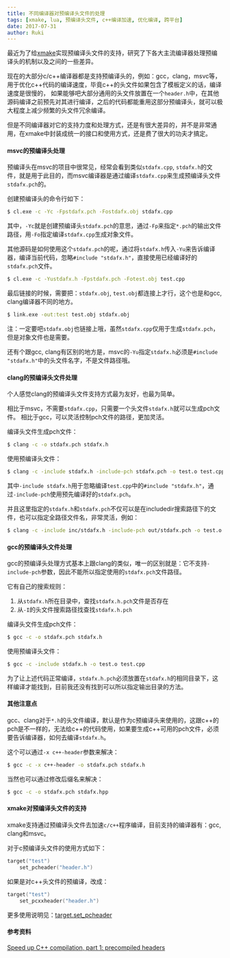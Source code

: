```yaml
---
title: 不同编译器对预编译头文件的处理
tags: [xmake, lua, 预编译头文件, c++编译加速, 优化编译, 跨平台]
date: 2017-07-31
author: Ruki
---
```


最近为了给[xmake](https://xmake.io)实现预编译头文件的支持，研究了下各大主流编译器处理预编译头的机制以及之间的一些差异。

现在的大部分c/c++编译器都是支持预编译头的，例如：gcc，clang，msvc等，用于优化c++代码的编译速度，毕竟c++的头文件如果包含了模板定义的话，编译速度是很慢的，
如果能够吧大部分通用的头文件放置在一个`header.h`中，在其他源码编译之前预先对其进行编译，之后的代码都能重用这部分预编译头，就可以极大程度上减少频繁的头文件冗余编译。

但是不同编译器对它的支持力度和处理方式，还是有很大差异的，并不是非常通用，在xmake中封装成统一的接口和使用方式，还是费了很大的功夫才搞定。

#### msvc的预编译头处理

预编译头在msvc的项目中很常见，经常会看到类似`stdafx.cpp`, `stdafx.h`的文件，就是用于此目的，而msvc编译器是通过编译`stdafx.cpp`来生成预编译头文件`stdafx.pch`的。

创建预编译头的命令行如下：

```bash
$ cl.exe -c -Yc -Fpstdafx.pch -Fostdafx.obj stdafx.cpp
```

其中，`-Yc`就是创建预编译头`stdafx.pch`的意思，通过`-Fp`来指定`*.pch`的输出文件路径，用`-Fo`指定编译`stdafx.cpp`生成对象文件。

其他源码是如何使用这个`stdafx.pch`的呢，通过将`stdafx.h`传入`-Yu`来告诉编译器，编译当前代码，忽略`#include "stdafx.h"`，直接使用已经编译好的`stdafx.pch`文件。

```bash
$ cl.exe -c -Yustdafx.h -Fpstdafx.pch -Fotest.obj test.cpp
```

最后链接的时候，需要把：`stdafx.obj`, `test.obj`都连接上才行，这个也是和gcc, clang编译器不同的地方。

```bash
$ link.exe -out:test test.obj stdafx.obj
```

注：一定要吧`stdafx.obj`也链接上哦，虽然`stdafx.cpp`仅用于生成`stdafx.pch`，但是对象文件也是需要。

还有个跟gcc, clang有区别的地方是，msvc的`-Yu`指定`stdafx.h`必须是`#include "stdafx.h"`中的头文件名字，不是文件路径哦。






#### clang的预编译头文件处理

个人感觉clang的预编译头文件支持方式最为友好，也最为简单。

相比于msvc，不需要`stdafx.cpp`，只需要一个头文件`stdafx.h`就可以生成pch文件。
相比于gcc，可以灵活控制pch文件的路径，更加灵活。

编译头文件生成pch文件：

```bash
$ clang -c -o stdafx.pch stdafx.h
```

使用预编译头文件：

```bash
$ clang -c -include stdafx.h -include-pch stdafx.pch -o test.o test.cpp
```

其中`-include stdafx.h`用于忽略编译`test.cpp`中的`#include "stdafx.h"`，通过`-include-pch`使用预先编译好的`stdafx.pch`。

并且这里指定的`stdafx.h`和`stdafx.pch`不仅可以是在includedir搜索路径下的文件，也可以指定全路径文件名，非常灵活，例如：

```bash
$ clang -c -include inc/stdafx.h -include-pch out/stdafx.pch -o test.o test.cpp
```

#### gcc的预编译头文件处理

gcc的预编译头处理方式基本上跟clang的类似，唯一的区别就是：它不支持`-include-pch`参数，因此不能所以指定使用的`stdafx.pch`文件路径。

它有自己的搜索规则：

1. 从`stdafx.h`所在目录中，查找`stdafx.h.pch`文件是否存在
2. 从`-I`的头文件搜索路径找查找`stdafx.h.pch`

编译头文件生成pch文件：

```bash
$ gcc -c -o stdafx.pch stdafx.h
```

使用预编译头文件：

```bash
$ gcc -c -include stdafx.h -o test.o test.cpp
```

为了让上述代码正常编译，`stdafx.h.pch`必须放置在`stdafx.h`的相同目录下，这样编译才能找到，目前我还没有找到可以所以指定输出目录的方法。

#### 其他注意点

gcc、clang对于`*.h`的头文件编译，默认是作为c预编译头来使用的，这跟c++的pch是不一样的，无法给c++的代码使用，如果要生成c++可用的pch文件，必须要告诉编译器，如何去编译`stdafx.h`。

这个可以通过`-x c++-header`参数来解决：

```bash
$ gcc -c -x c++-header -o stdafx.pch stdafx.h
```

当然也可以通过修改后缀名来解决：

```bash
$ gcc -c -o stdafx.pch stdafx.hpp
```

#### xmake对预编译头文件的支持

xmake支持通过预编译头文件去加速`c/c++`程序编译，目前支持的编译器有：gcc, clang和msvc。

对于c预编译头文件的使用方式如下：

```lua
target("test")
    set_pcheader("header.h")
```

如果是对c++头文件的预编译，改成：

```lua
target("test")
    set_pcxxheader("header.h")
```

更多使用说明见：[target.set_pcheader](https://xmake.io/zh/)

#### 参考资料

[Speed up C++ compilation, part 1: precompiled headers](https://xmake.io/zh/)